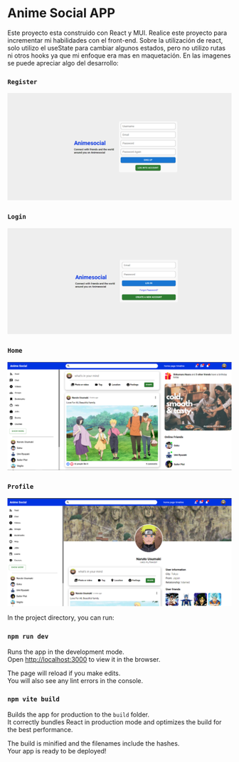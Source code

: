 # Anime Social APP

Este proyecto esta construido con React y MUI. Realice este proyecto para incrementar mi habilidades con el front-end. Sobre la utilización de react, solo utilizo el useState para cambiar algunos estados, pero no utilizo rutas ni otros hooks ya que mi enfoque era mas en maquetación. En las imagenes se puede apreciar algo del desarrollo:
### `Register`
<p>
    <img src='./assets/register.png'>
</p>

### `Login`
<p>
    <img src='./assets/login.png'>
</p>

### `Home`
<p>
    <img src='./assets/home.png'>
</p>

### `Profile`
<p>
    <img src='./assets/profile.png'>
</p>

In the project directory, you can run:

### `npm run dev`

Runs the app in the development mode.\
Open [http://localhost:3000](http://localhost:3000) to view it in the browser.

The page will reload if you make edits.\
You will also see any lint errors in the console.


### `npm vite build`

Builds the app for production to the `build` folder.\
It correctly bundles React in production mode and optimizes the build for the best performance.

The build is minified and the filenames include the hashes.\
Your app is ready to be deployed!




